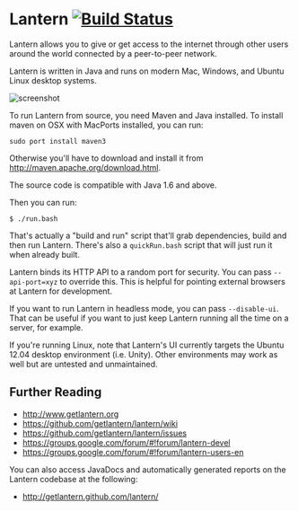 Lantern [![Build Status](https://secure.travis-ci.org/getlatnern/lantern.png)](https://secure.travis-ci.org/getlantern/lantern)
=======

Lantern allows you to give or get access to the internet through other users
around the world connected by a peer-to-peer network.

Lantern is written in Java and runs on modern Mac, Windows, and Ubuntu Linux
desktop systems.

![screenshot](https://www.getlantern.org/static/img/dl-mac_setup.png)

To run Lantern from source, you need Maven and Java installed. To install maven on OSX with MacPorts installed, you can run:

```
sudo port install maven3
```

Otherwise you'll have to download and install it from http://maven.apache.org/download.html.

The source code is compatible with Java 1.6 and above.

Then you can run:

```
$ ./run.bash
```

That's actually a "build and run" script that'll grab dependencies, build and
then run Lantern. There's also a `quickRun.bash` script that will just run it
when already built.

Lantern binds its HTTP API to a random port for security. You can pass
`--api-port=xyz` to override this. This is helpful for pointing external
browsers at Lantern for development.

If you want to run Lantern in headless mode, you can pass `--disable-ui`. That
can be useful if you want to just keep Lantern running all the time on a
server, for example.

If you're running Linux, note that Lantern's UI currently targets the
Ubuntu 12.04 desktop environment (i.e. Unity). Other environments may work as
well but are untested and unmaintained.


Further Reading
---------------

* http://www.getlantern.org
* https://github.com/getlantern/lantern/wiki
* https://github.com/getlantern/lantern/issues
* https://groups.google.com/forum/#!forum/lantern-devel
* https://groups.google.com/forum/#!forum/lantern-users-en

You can also access JavaDocs and automatically generated reports on the Lantern 
codebase at the following:

* http://getlantern.github.com/lantern/
